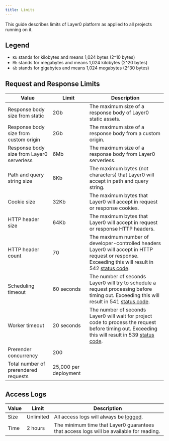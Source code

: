 ```yaml
---
title: Limits
---
```


This guide describes limits of Layer0 platform as applied to all projects running on it.

## Legend

- `Kb` stands for kilobytes and means 1,024 bytes (2^10 bytes)
- `Mb` stands for megabytes and means 1,024 kilobytes (2^20 bytes)
- `Gb` stands for gigabytes and means 1,024 megabytes (2^30 bytes)

## Request and Response Limits

| Value                                                 | Limit                 | Description                                                                                                                                                                           |
| ----------------------------------------------------- | --------------------- | ------------------------------------------------------------------------------------------------------------------------------------------------------------------------------------- |
| Response body size from static                        | 2Gb                   | The maximum size of a response body of Layer0 static assets.                                                                                                              |
| Response body size from custom origin                 | 2Gb                   | The maximum size of a response body from a custom origin.                                                                                                                             |
| Response body size from Layer0 serverless | 6Mb                   | The maximum size of a response body from Layer0 serverless.                                                                                                               |
| Path and query string size                            | 8Kb                   | The maximum bytes (not characters) that Layer0 will accept in path and query string.                                                                                      |
| Cookie size                                           | 32Kb                  | The maximum bytes that Layer0 will accept in request or response cookies.                                                                                                 |
| HTTP header size                                      | 64Kb                  | The maximum bytes that Layer0 will accept in request or response HTTP headers.                                                                                            |
| HTTP header count                                     | 70                    | The maximum number of developer-controlled headers Layer0 will accept in HTTP request or response. Exceeding this will result in 542 [status code](/guides/status_codes). |
| Scheduling timeout                                    | 60 seconds            | The number of seconds Layer0 will try to schedule a request processing before timing out. Exceeding this will result in 541 [status code](/guides/status_codes).          |
| Worker timeout                                        | 20 seconds            | The number of seconds Layer0 will wait for project code to process the request before timing out. Exceeding this will result in 539 [status code](/guides/status_codes).  |
| Prerender concurrency                                 | 200                   |
| Total number of prerendered requests                  | 25,000 per deployment |

## Access Logs

| Value | Limit     | Description                                                                                         |
| ----- | --------- | --------------------------------------------------------------------------------------------------- |
| Size  | Unlimited | All access logs will always be [logged](/guides/logs#section_access_logs).                          |
| Time  | 2 hours   | The minimum time that Layer0 guarantees that access logs will be available for reading. |
